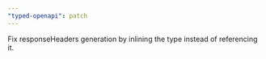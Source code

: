 ```yaml
---
"typed-openapi": patch
---
```


Fix responseHeaders generation by inlining the type instead of referencing it.
